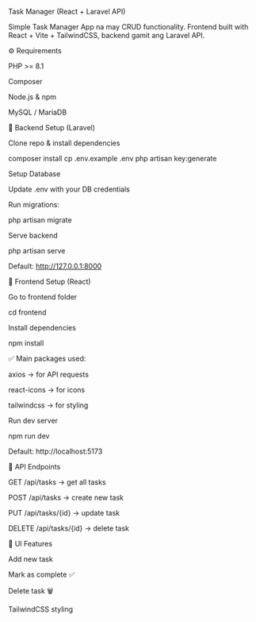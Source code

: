 Task Manager (React + Laravel API)

Simple Task Manager App na may CRUD functionality.
Frontend built with React + Vite + TailwindCSS, backend gamit ang Laravel API.

⚙️ Requirements

PHP >= 8.1

Composer

Node.js & npm

MySQL / MariaDB

🔹 Backend Setup (Laravel)

Clone repo & install dependencies

composer install
cp .env.example .env
php artisan key:generate


Setup Database

Update .env with your DB credentials

Run migrations:

php artisan migrate


Serve backend

php artisan serve


Default: http://127.0.0.1:8000

🔹 Frontend Setup (React)

Go to frontend folder

cd frontend


Install dependencies

npm install


✅ Main packages used:

axios → for API requests

react-icons → for icons

tailwindcss → for styling

Run dev server

npm run dev


Default: http://localhost:5173

🔗 API Endpoints

GET /api/tasks → get all tasks

POST /api/tasks → create new task

PUT /api/tasks/{id} → update task

DELETE /api/tasks/{id} → delete task

🎨 UI Features

Add new task

Mark as complete ✅

Delete task 🗑️

TailwindCSS styling
